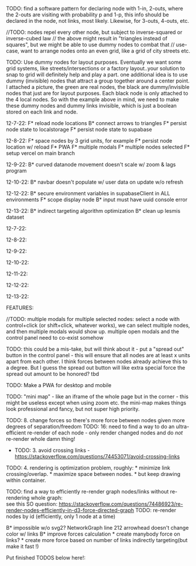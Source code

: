 

TODO: find a software pattern for declaring node with 1-in, 2-outs, where the 2-outs are visiting with probability
p and 1-p, this info should be declared in the node, not links, most likely. Likewise, for 3-outs, 4-outs, etc.

//TODO: nodes repel every other node, but subject to inverse-squared or inverse-cubed law
// the above might result in "triangles instead of squares", but we might be able to use dummy nodes to combat that
// use-case, want to arrange nodes onto an even grid, like a grid of city streets etc.

TODO: Use dummy nodes for layout purposes.
Eventually we want some grid systems, like streets/intersections or a factory layout..your solution to snap to grid 
will definitely help and play a part. one additional idea is to use dummy (invisible) nodes that attract a group 
together around a center point. I attached a picture, the green are real nodes, the black are dummy/invisible nodes 
that just are for layout purposes. Each black node is only attached to the 4 local nodes.
So with the example above in mind, we need to make these dummy nodes and dummy links invisible, which is just a boolean
stored on each link and node.


<!-- TODOS:
(F) Feature (B) Bugfix -->
12-7-22:
F* reload node locations
B* connect arrows to triangles
F* persist node state to localstorage
F* persist node state to supabase

12-8-22:
F* space nodes by 3 grid units, for example
F* persist node location w/ reload
F* PWA
F* multiple modals
F* multiple nodes selected
F* setup vercel on main branch

12-9-22:
B* curved datanode movement doesn't scale w/ zoom & lags program

12-10-22:
B* navbar doesn't populate w/ user data on update w/o refresh

12-12-22:
B* secure environment variables in supabaseClient in ALL environments
F* scope display node
B* input must have uuid console error

12-13-22:
B* indirect targeting algorithm optimization
B* clean up lesmis dataset

<!-- COMPLETED TODOS
(F) Feature (B) Bugfix -->
12-7-22:
<!-- F* save frontend locations -->
<!-- F* animate multiple objects along a link, given rate parameter -->
<!-- F* snap to grid -->

12-8-22:
<!-- F* componentize svgs -->
<!-- F* grid lines on svg -->
<!-- F* organize control panel, network graph, related into separate components -->
<!-- B* iterable object display in modal -->
<!-- F* collapsible control panel -->
<!-- F* close modal on laptop screens -->
<!-- F* datanodes move faster w/ higher rate parameter -->

12-9-22:
<!-- F* pause node's data in modal -->
<!-- //TODO: control panel / modals
    On modals there is a pause button that acts as a "soft-stop" it just stops the modal from having updated data,
    but the simulation keeps running. However, on the control panel, the pause button represents are "hard-stop", which
    actually stops the simulation completely (read about SIGSTOP/SIGCONT signals on Linux/Mac which completely pauses a process). -->
<!-- F* bendy arrows, repel links? -->
<!-- B* data nodes dont follow curvy path -->
<!-- B* hard to grab nodes w/ grid enabled -->
<!-- F* bidirectional node detection -->
<!-- TODO: detect when two nodes are connected bidirectionally (furthermore, in general, there could be 3 or more links between the same two nodes),
    we should find a way to draw the arrows in a bendy manner so they can be distinguished visually. Will improve the description
    on this one soon.  -->

12-10-22:
<!-- F* organize components by folder (src/lib) -->
<!-- F* skeleton supabase functions -->
<!-- B* fix console errors -->
<!-- F* build sign in page -->
<!-- F* build manage account page -->
<!-- F* build out /auth route -->
<!-- F* supabase auth -->
<!-- F* build navbar -->
<!-- TODO: *login with google or something* - maybe just email address - we can email results if someone checks a box or something
or maybe put the results in their google drive and send a link to that in an email. the results would always overwrite previous
unless the user specified not to. not huge on google, but I don't really want to store users in db. so I think what we need to 
do is make sure an address actually belongs to someone - that could mean "login with google" or maybe better, just click
the link to verify an email - this could put a token in the browser proving that they own the email address, and that's all
we really need to know? something to think about. -->

12-11-22:
<!-- B* hotfix supabase env loading -->
<!-- F* move login to navbar? -->

12-12-22:
<!-- B* control panel smaller on laptop, collapse to corner -->
<!-- F* simplify gridline calculations -->
<!-- F* move login notifications to toast -->
<!-- F* lightmode/darkmode -->
<!-- B* metadatapanel doesnt display after closing modal -->
<!-- F* dynamically set grid increment -->
<!-- B* grid visual bugfix(link to top left corner of screen) -->

12-13-22:
<!-- F* canvas vs svg ?? answer: svg(canvas looks bad) -->
<!-- F* new color scale -->
<!-- B* redirect account page on logout -->


FEATURES:

//TODO: multiple modals for multiple selected nodes:
select a node with control+click (or shift+click, whatever works), we can select multiple nodes, and then multiple modals would show up.
multiple open modals and the control panel need to co-exist somehow

TODO: this could be a mis-take, but will think about it - 
put a "spread out" button in the control panel - this will ensure that all nodes are at least x units apart from each other.
I think forces between nodes already achieve this to a degree. But I guess the spread out button will like extra special force the
spread out amount to be honored? tbd

TODO: Make a PWA for desktop and mobile

TODO: "mini map" - like an iframe of the whole page but in the corner - this might be useless except when using zoom etc.
the mini-map makes things look professional and fancy, but not super high priority.

TODO: 8. change forces so there's more force between nodes given more degrees of separation/freedom
TODO: 16: need to find a way to do an ultra-efficient re-render of each node -
    only render changed nodes and do *not* re-render whole damn thing!
* TODO: 3. avoid crossing links - https://stackoverflow.com/questions/74453071/avoid-crossing-links

TODO: 4. rendering is optimization problem, roughly:
    * minimize link crossing/overlap.
    * maximize space between nodes.
    * but keep drawing within container.

TODO: find a way to efficiently re-render graph nodes/links without re-rendering whole graph:  
    see this SO question: https://stackoverflow.com/questions/74486923/re-render-nodes-efficiently-in-d3-force-directed-graph
TODO: re-render nodes by id (efficiently, only 1 node at a time)

B* impossible w/o svg2? NetworkGraph line 212 arrowhead doesn't change color w/ links
B* improve forces calculation 
    * create manybody force on links?
    * create more force based on number of links indirectly targeting(but make it fast !)

Put finished TODOS below here!:

<!-- ////// FEATURES ////// -->
<!-- DONE * JSON edit doesn't reflect in visualization -->
<!-- DONE TODO: low priority task: render objects/nodes in the midpoint of edges/links! -->
<!-- DONE * Loading screen while waiting for data/d3 -->
<!-- DONE * TODO: 12: create a control panel that can do the following: -->
   <!-- * button to toggle physics on/off for the graph -->
   <!-- * pause/unpause button (to pause a process on backend -->
   <!-- * button to slow-down or speed-up backend process (change timestep) -->
   <!-- * button to stop all sources (stop generating new consumables/movables on the backend) -->
<!-- DONE TODO: 7. add dynamic images/drawings/animation along links (gets updated constantly from backend) -->
<!-- DONE TODO 0: create functionality and code quality to dynamically add/remove both nodes and links.
    We can use the JSON editor panel thing to do these updates/deletes of nodes/links.
    Creating/declaring a new node I guess should be as easy as creating a new element in the array in the JSON, likewise for links. -->
<!-- DONE TODO: The 6 histograms should have titles: 
    By Queue Length
    1. Input Queue 2. Processing Queue. 3. Output Queue

    By Time in Queue
    1. Input Queue 2. Processing Queue. 3. Output Queue -->
<!-- DONE TODO: cycle between 3 to 5 states for each node -->
<!-- MOCKUP DONE TODO: high priority - there needs to be 3 histograms for each node:
    1. histogram representing the input queue  (for items at node and waiting to be processed)
    2. histogram representing processing time (for items in process at node - not exactly a queue just time spent being processed)
    3. histogram representing the output queue (items at same node but waiting to leave - to be accepted by another node)
    note: these histograms should be updated node-by-node, so as not to re-render whole graph unnecessarily -->
<!-- DONE * TODO: 1. scale drawing to 90% of viewport (vertically and horizontally) -->
<!-- DONE TODO: because we may have 5-8 different "views per node", we need a way to select the current view besides "click-through",
    perhaps a drop-down menu? clicking through should still work, but the drop down can get us to desired view faster?
    Doesn't have to be a drop down, but some way to get to the right view. -->
<!-- DONE TODO: 2. add permanent labels to nodes -->
<!-- DONE TODO: 3. add permanent icons to nodes (any image url is fine for now) -->
<!-- DONE ** TODO: 10: on-click node -> show histogram -->
<!-- DONE ** TODO: 11: code histogram into metadata toggle -->
<!-- DONE ** TODO: 5. add on-hover text (show metadata when hovering over) -->
<!-- DONE TODO: 9. allow user to toggle on/off nodes self-separating - default is on - if it's off: then user can drag nodes wherever they want  -->
<!-- DONE ** TODO: 11: on-hover over link -> show histogram -->
<!-- DONE TODO:make initial separating force a little stronger, so that nodes are further apart (more spaced out). -->
<!-- DONE * TODO: 15: nodes will "float" outside of viewport, after turning physics on/off -->
<!-- DONE TODO: 17: fix viewport too tall(no scrolling !) -->
<!-- DONE TODO:2. on/in initial render, avoid crossing lines/edges -->
<!-- DONE TODO: 13: control panel at top: movable -->
<!-- DONE TODO: 14: create generic JSON editor panel - show JSON blob and allow user to edit and save it (there should be ready-made solutions for this) -->
<!-- ====================== -->
<!-- DONE TODO: Every node should have permanently visible info:
    [
        {label: "<string>", value: <any>},
        {label: "<string>", value: <any>},
        {label: "<string>", value: <any>},
        {label: "<string>", value: <any>},
        // ...
        {label: "<string>", value: <any>}
    ]
    probably only allow like 3-4 fields to be permanently visible on a node -->
<!-- ====================== -->
<!-- DONE TODO: aside from the permanently visible data, create a panel in the node view that can take data like this:
[
 {label: "<string>", value: <any>},
 {label: "<string>", value: <any>},
 {label: "<string>", value: <any>},
 {label: "<string>", value: <any>},
  // ...
 {label: "<string>", value: <any>}
]
if value is string, make the value field green, if number, orange, if boolean blue, something like that -->
<!-- ==================== -->
<!-- TODO: Active/inactive links
if link is active, make it blue/green, if link is inactive, change the or icon? -->
<!-- ======================== -->
<!-- TODO: 4. allow for triangle or rectangular shapes in nodes -->
<!-- DONE * Histogram line 36 histogram smoothing algorithm -->
<!-- TODO: 6. add dynamic text above node (gets updated constantly from backend) -->


<!-- ////// BUGFIXES: ////// -->
<!-- DONE update nodes dont scale w/ zoom (temp fix: disappear on zoom) -->
<!-- DONE * NetworkGraph line 94 links dont display arrows -->
<!-- DONE * NetworkGraph foreignobject popup hidden behind nodes (z index doesnt fix this)
    this problem is pretty difficult because svg paints elements in the order they appear in the dom
    if we want to use svelte to draw these popups in the dom, i dont know how to fix drawing order
    only solution i see is drawing the foreignobject in d3 after the nodes are drawn
    i'd like to search for a solution that avoids this, as it makes the code unnecessarily complicated -->
<!-- DONE * transform translate console error -->
<!-- DONE * +page.svelte line 53 edit dataset with JSON editor -->
<!-- DONE * NetworkGraph line 79 zoom doesnt work w metadata -->
<!-- DONE * NetworkGraph line 209 update nodes still exist while paused -->
<!-- DONE * control panel loses width on window resize -->

